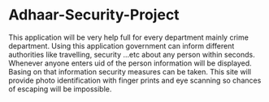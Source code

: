 # Adhaar-Security-Project
This application will be very help full for every department mainly crime department. Using this application government can inform different authorities like travelling, security …etc about any person within seconds. Whenever anyone enters uid of the person information will be displayed. Basing on that information security measures can be taken. This site will provide photo identification with finger prints and eye scanning so chances of escaping will be impossible.

